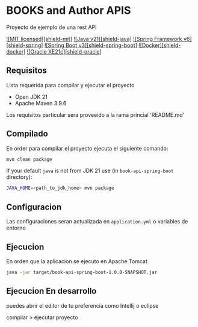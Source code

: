 # BOOKS and Author APIS

Proyecto de ejemplo de una rest API

[![MIT licensed][shield-mit]](LICENSE)
[![Java v21][shield-java]](https://openjdk.java.net/projects/jdk/21/)
[![Spring Framework v6][shield-spring]](https://jakarta.ee/specifications/platform/10/)
[![Spring Boot v3][shield-spring-boot]](https://jakarta.ee/specifications/platform/10/)
[![Docker][shield-docker]](https://www.docker.com/)
[![Oracle XE21c][shield-oracle]](https://www.oracle.com/database/technologies/appdev/xe/quickstart.html)

## Requisitos

Lista requerida para compilar y ejecutar el proyecto

* Open JDK 21
* Apache Maven 3.9.6

Los requisitos particular sera proveeido a la rama princial 'README.md'

## Compilado

En order para compilar el proyecto ejecuta el siguiente comando:

```bash
mvn clean package
```

If your default `java` is not from JDK 21 use (in `book-api-spring-boot` directory):

```bash
JAVA_HOME=<path_to_jdk_home> mvn package
```

## Configuracion

Las configuraciones seran actualizada en `application.yml` o variables de entorno

## Ejecucion

En orden que la aplicacion se ejecuto en Apache Tomcat

```bash
java -jar target/book-api-spring-boot-1.0.0-SNAPSHOT.jar
```

## Ejecucion En desarrollo

puedes abrir el editor de tu preferencia como Intellij o eclipse

compilar > ejecutar proyecto



